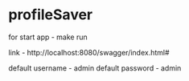 # profileSaver

for start app - make run

link - http://localhost:8080/swagger/index.html#

default username - admin
default password - admin
